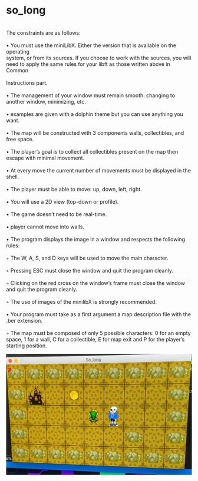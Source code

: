 # so_long

<br>The constraints are as follows:</br>
<br>• You must use the miniLibX. Either the version that is available on the operating<br>
system, or from its sources. If you choose to work with the sources, you will
need to apply the same rules for your libft as those written above in Common<br>
<br>Instructions part.<br>
<br>• The management of your window must remain smooth: changing to another window, minimizing, etc.<br>
<br>• examples are given with a dolphin theme but you can use anything you want.<br>
<br>• The map will be constructed with 3 components walls, collectibles, and free space.<br>
<br>• The player’s goal is to collect all collectibles present on the map then escape with
minimal movement.<br>
<br>• At every move the current number of movements must be displayed in the shell.<br>
<br>• The player must be able to move: up, down, left, right.<br>
<br>• You will use a 2D view (top-down or profile).<br>
<br>• The game doesn’t need to be real-time.<br>
<br>• player cannot move into walls.<br>
<br>• The program displays the image in a window and respects the following rules:<br>
<br>◦ The W, A, S, and D keys will be used to move the main character.<br>
<br>◦ Pressing ESC must close the window and quit the program cleanly.<br>
<br>◦ Clicking on the red cross on the window’s frame must close the window and
quit the program cleanly.<br>
<br>◦ The use of images of the minilibX is strongly recommended.<br>
<br>• Your program must take as a first argument a map description file with the .ber
extension.<br>
<br>◦ The map must be composed of only 5 possible characters: 0 for an empty
space, 1 for a wall, C for a collectible, E for map exit and P for the player’s
starting position.<br>

![](https://github.com/ilnrzakirov/so_long/blob/main/img/msg-479332438-104905.jpg)
